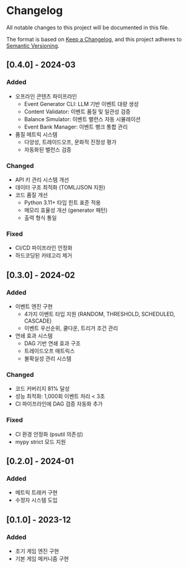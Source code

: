 # Changelog

All notable changes to this project will be documented in this file.

The format is based on [Keep a Changelog](https://keepachangelog.com/en/1.0.0/),
and this project adheres to [Semantic Versioning](https://semver.org/spec/v2.0.0.html).

## [0.4.0] - 2024-03

### Added
- 오프라인 콘텐츠 파이프라인
  - Event Generator CLI: LLM 기반 이벤트 대량 생성
  - Content Validator: 이벤트 품질 및 일관성 검증
  - Balance Simulator: 이벤트 밸런스 자동 시뮬레이션
  - Event Bank Manager: 이벤트 뱅크 통합 관리
- 품질 메트릭 시스템
  - 다양성, 트레이드오프, 문화적 진정성 평가
  - 자동화된 밸런스 검증

### Changed
- API 키 관리 시스템 개선
- 데이터 구조 최적화 (TOML/JSON 지원)
- 코드 품질 개선
  - Python 3.11+ 타입 힌트 표준 적용
  - 메모리 효율성 개선 (generator 패턴)
  - 출력 형식 통일

### Fixed
- CI/CD 파이프라인 안정화
- 하드코딩된 카테고리 제거

## [0.3.0] - 2024-02

### Added
- 이벤트 엔진 구현
  - 4가지 이벤트 타입 지원 (RANDOM, THRESHOLD, SCHEDULED, CASCADE)
  - 이벤트 우선순위, 쿨다운, 트리거 조건 관리
- 연쇄 효과 시스템
  - DAG 기반 연쇄 효과 구조
  - 트레이드오프 매트릭스
  - 불확실성 관리 시스템

### Changed
- 코드 커버리지 81% 달성
- 성능 최적화: 1,000회 이벤트 처리 < 3초
- CI 파이프라인에 DAG 검증 자동화 추가

### Fixed
- CI 환경 안정화 (psutil 의존성)
- mypy strict 모드 지원

## [0.2.0] - 2024-01

### Added
- 메트릭 트래커 구현
- 수정자 시스템 도입

## [0.1.0] - 2023-12

### Added
- 초기 게임 엔진 구현
- 기본 게임 메커니즘 구현 